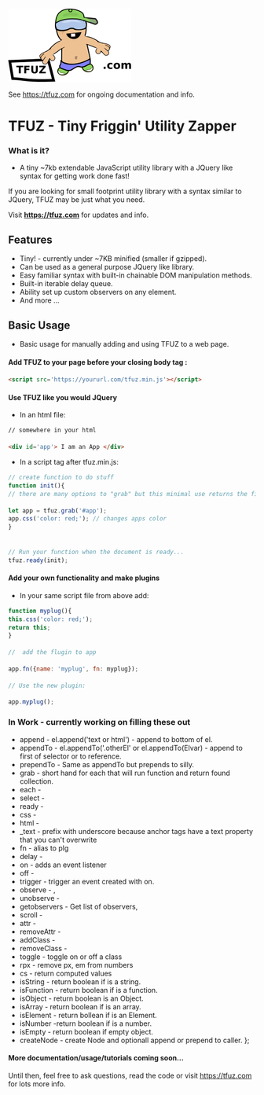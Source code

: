 

[<img alt="TFUZ"  src="imgs/logo.png" />](https://tfuz.com/)


See https://tfuz.com for ongoing documentation and info.



# TFUZ - Tiny Friggin' Utility Zapper
### What is it? 

* A tiny ~7kb extendable JavaScript utility library with a JQuery like syntax for getting work done fast!

If you are looking for small footprint utility library with a syntax similar to JQuery, TFUZ may be just what you need.

Visit **https://tfuz.com** for updates and info.

## Features
* Tiny! - currently under ~7KB minified (smaller if gzipped).
* Can be used as a general purpose JQuery like library.
* Easy familiar syntax with built-in chainable DOM manipulation methods.
* Built-in iterable delay queue.
* Ability set up custom observers on any element.
* And more ...

## Basic Usage

* Basic usage for manually adding and using TFUZ to a web page. 

#### Add TFUZ to your page before your closing body tag :

```html
<script src='https://yoururl.com/tfuz.min.js'></script>

```


#### Use TFUZ like you would JQuery

* In an html file:
```html
// somewhere in your html

<div id='app'> I am an App </div>
```

* In a script tag after tfuz.min.js:

```js
// create function to do stuff
function init(){
// there are many options to "grab" but this minimal use returns the first element of #app by default

let app = tfuz.grab('#app');
app.css('color: red;'); // changes apps color
}


// Run your function when the document is ready...
tfuz.ready(init);

```

#### Add your own functionality and make plugins

* In your same script file from above add:

```js
function myplug(){
this.css('color: red;');
return this;
}

//  add the flugin to app

app.fn({name: 'myplug', fn: myplug});

// Use the new plugin:

app.myplug();

```

### In Work - currently working on filling these out 

 *   append -  el.append('text or html') - append to bottom of el.
 *   appendTo - el.appendTo('.otherEl' or el.appendTo(Elvar) - append to first of selector or to reference.
 *   prependTo - Same as appendTo but prepends to silly.
 *   grab - short hand for each  that will run function and return found collection.
 *   each - 
 *   select - 
 *   ready - 
 *   css - 
 *   html - 
 *   _text -  prefix with underscore because anchor tags have a text property that you can't overwrite
 *   fn - alias to plg
 *   delay - 
 *   on - adds an event listener
 *   off - 
 *   trigger -  trigger an event created with on.
 *   observe - ,
 *   unobserve - 
 *   getobservers -  Get list of observers,
 *   scroll - 
 *   attr - 
 *   removeAttr - 
 *   addClass - 
 *   removeClass - 
 *   toggle -  toggle on or off a class
 *   rpx - remove px, em from numbers
 *   cs - return computed values 
 *   isString - return boolean if is a string. 
 *   isFunction -  return boolean if is a function.
 *   isObject -  return boolean is an Object.
 *   isArray - return boolean  if is an array.
 *   isElement -  return bollean  if is an Element.
 *   isNumber -return boolean if is a number.
 *   isEmpty -  return boolean if empty object.
 *   createNode -  create Node and optionall append or prepend to caller.
  };



#### More documentation/usage/tutorials coming soon...

Until then, feel free to ask questions, read the code or visit https://tfuz.com for lots more info.


